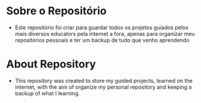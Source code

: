 # Sobre o Repositório

- Este repositório foi criar para guardar todos os projetos guiados pelos mais diversos educators pela internet a fora, apenas para organizar meu repositórios pessoais e ter um backup de tudo que venho aprendendo

# About Repository

- This repository was created to store my guided projects, learned on the internet, with the aim of organize my personal repository and keeping a backup of what I learning.
